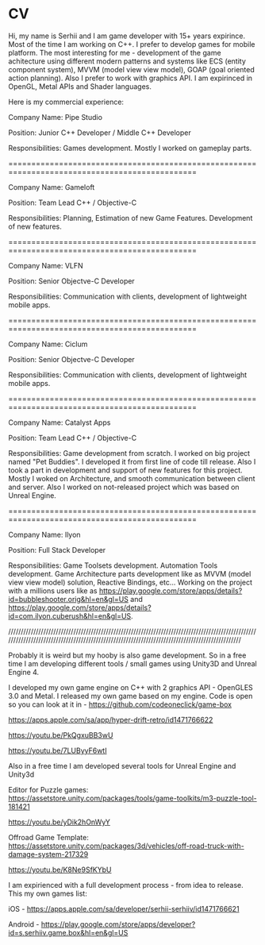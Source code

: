 # CV

Hi, my name is Serhii and I am game developer with 15+ years expirince. Most of the time I am working on C++. I prefer to develop games for mobile platform.
The most interesting for me - development of the game achitecture using different modern patterns and systems like ECS (entity component system), MVVM (model view view model), GOAP (goal oriented action planning). Also I prefer to work with graphics API. I am expirinced in OpenGL, Metal APIs and Shader languages.

Here is my commercial experience:

Company Name: Pipe Studio

Position: Junior C++ Developer / Middle C++ Developer

Responsibilities: Games development. Mostly I worked on gameplay parts.

===============================================================================================

Company Name: Gameloft

Position: Team Lead C++ / Objective-C

Responsibilities: Planning, Estimation of new Game Features. Development of new features. 

===============================================================================================

Company Name: VLFN

Position: Senior Objectve-C Developer

Responsibilities: Communication with clients, development of lightweight mobile apps.

===============================================================================================

Company Name: Ciclum

Position: Senior Objectve-C Developer

Responsibilities: Communication with clients, development of lightweight mobile apps.

===============================================================================================

Company Name: Catalyst Apps

Position: Team Lead C++ / Objective-C

Responsibilities: Game development from scratch. I worked on big project named "Pet Buddies". I developed it from first line of code till release. Also I took a part in development and support of new features for this project. Mostly I woked on Architecture, and smooth communication between client and server. Also I worked on not-released project which was based on Unreal Engine.

===============================================================================================

Company Name: Ilyon

Position: Full Stack Developer

Responsibilities: Game Toolsets development. Automation Tools development. Game Architecture parts development like as MVVM (model view view model) solution, Reactive Bindings, etc... Working on the project with a millions users like as https://play.google.com/store/apps/details?id=bubbleshooter.orig&hl=en&gl=US and https://play.google.com/store/apps/details?id=com.ilyon.cuberush&hl=en&gl=US.

////////////////////////////////////////////////////////////////////////////////////////////////////////////////////////////////////////////////////////////////////////////////////////////////

Probably it is weird but my hooby is also game development. So in a free time I am developing different tools / small games using Unity3D and Unreal Engine 4.

I developed my own game engine on C++ with 2 graphics API - OpenGLES 3.0 and Metal. I released my own game based on my engine. Code is open so you can look at it in - https://github.com/codeoneclick/game-box

https://apps.apple.com/sa/app/hyper-drift-retro/id1471766622

https://youtu.be/PkQgxuBB3wU

https://youtu.be/7LUByyF6wtI

Also in a free time I am developed several tools for Unreal Engine and Unity3d

Editor for Puzzle games: https://assetstore.unity.com/packages/tools/game-toolkits/m3-puzzle-tool-181421

https://youtu.be/yDik2hOnWyY

Offroad Game Template: https://assetstore.unity.com/packages/3d/vehicles/off-road-truck-with-damage-system-217329

https://youtu.be/K8Ne9SfKYbU


I am expirienced with a full development process - from idea to release. This my own games list:

iOS - https://apps.apple.com/sa/developer/serhii-serhiiv/id1471766621

Android - https://play.google.com/store/apps/developer?id=s.serhiiv.game.box&hl=en&gl=US
